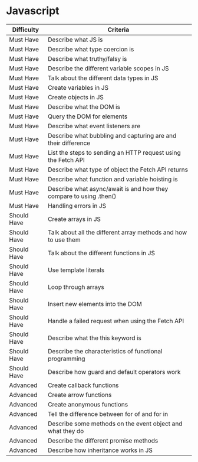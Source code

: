 # Javascript

|  Difficulty |  Criteria                                                      |
| ------------------- | ------------------------------------------------------------------ |
| Must Have         | Describe what JS is                                                |
| Must Have         | Describe what type coercion is                                     |
| Must Have         | Describe what truthy/falsy is                                      |
| Must Have         | Describe the different variable scopes in JS                       |
| Must Have         | Talk about the different data types in JS                          |
| Must Have         | Create variables in JS                                             |
| Must Have         | Create objects in JS                                               |
| Must Have         | Describe what the DOM is                                           |
| Must Have         | Query the DOM for elements                                         |
| Must Have         | Describe what event listeners are                                  |
| Must Have         | Describe what bubbling and capturing are and their difference      |
| Must Have         | List the steps to sending an HTTP request using the Fetch API      |
| Must Have         | Describe what type of object the Fetch API returns                 |
| Must Have         | Describe what function and variable hoisting is                    |
| Must Have         | Describe what async/await is and how they compare to using .then() |
| Must Have         | Handling errors in JS                                              |
| Should Have        | Create arrays in JS                                                |
| Should Have        | Talk about all the different array methods and how to use them     |
| Should Have        | Talk about the different functions in JS                           |
| Should Have        | Use template literals                                              |
| Should Have        | Loop through arrays                                                |
| Should Have        | Insert new elements into the DOM                                   |
| Should Have        | Handle a failed request when using the Fetch API                   |
| Should Have        | Describe what the this keyword is                                  |
| Should Have        | Describe the characteristics of functional programming             |
| Should Have        | Describe how guard and default operators work                      |
| Advanced            | Create callback functions                                          |
| Advanced            | Create arrow functions                                             |
| Advanced            | Create anonymous functions                                         |
| Advanced            | Tell the difference between for of and for in                      |
| Advanced            | Describe some methods on the event object and what they do         |
| Advanced            | Describe the different promise methods                             |
| Advanced            | Describe how inheritance works in JS                               |